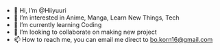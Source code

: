 - 👋 Hi, I’m @Hiiyuuri
- 👀 I’m interested in Anime, Manga, Learn New Things, Tech
- 🌱 I’m currently learning Coding
- 💞️ I’m looking to collaborate on making new project
- 📫 How to reach me, you can email me direct to bo.korn16@gmail.com

<!---
Hiiyuuri/Hiiyuuri is a ✨ special ✨ repository because its `README.md` (this file) appears on your GitHub profile.
You can click the Preview link to take a look at your changes.
--->
